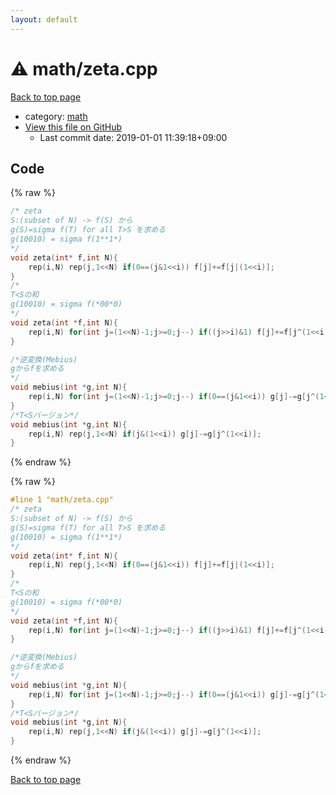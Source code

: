 ```yaml
---
layout: default
---
```


<!-- mathjax config similar to math.stackexchange -->
<script type="text/javascript" async
  src="https://cdnjs.cloudflare.com/ajax/libs/mathjax/2.7.5/MathJax.js?config=TeX-MML-AM_CHTML">
</script>
<script type="text/x-mathjax-config">
  MathJax.Hub.Config({
    TeX: { equationNumbers: { autoNumber: "AMS" }},
    tex2jax: {
      inlineMath: [ ['$','$'] ],
      processEscapes: true
    },
    "HTML-CSS": { matchFontHeight: false },
    displayAlign: "left",
    displayIndent: "2em"
  });
</script>

<script type="text/javascript" src="https://cdnjs.cloudflare.com/ajax/libs/jquery/3.4.1/jquery.min.js"></script>
<script src="https://cdn.jsdelivr.net/npm/jquery-balloon-js@1.1.2/jquery.balloon.min.js" integrity="sha256-ZEYs9VrgAeNuPvs15E39OsyOJaIkXEEt10fzxJ20+2I=" crossorigin="anonymous"></script>
<script type="text/javascript" src="../../assets/js/copy-button.js"></script>
<link rel="stylesheet" href="../../assets/css/copy-button.css" />


# :warning: math/zeta.cpp

<a href="../../index.html">Back to top page</a>

* category: <a href="../../index.html#7e676e9e663beb40fd133f5ee24487c2">math</a>
* <a href="{{ site.github.repository_url }}/blob/master/math/zeta.cpp">View this file on GitHub</a>
    - Last commit date: 2019-01-01 11:39:18+09:00




## Code

<a id="unbundled"></a>
{% raw %}
```cpp
/* zeta
S:(subset of N) -> f(S) から
g(S)=sigma f(T) for all T>S を求める
g(10010) = sigma f(1**1*)
*/
void zeta(int* f,int N){
	rep(i,N) rep(j,1<<N) if(0==(j&1<<i)) f[j]+=f[j|(1<<i)];
}
/*
T<Sの和
g(10010) = sigma f(*00*0)
*/
void zeta(int *f,int N){
	rep(i,N) for(int j=(1<<N)-1;j>=0;j--) if((j>>i)&1) f[j]+=f[j^(1<<i)];
}

/*逆変換(Mebius)
gからfを求める
*/
void mebius(int *g,int N){
	rep(i,N) for(int j=(1<<N)-1;j>=0;j--) if(0==(j&1<<i)) g[j]-=g[j^(1<<i)];
}
/*T<Sバージョン*/
void mebius(int *g,int N){
	rep(i,N) rep(j,1<<N) if(j&(1<<i)) g[j]-=g[j^(1<<i)];
}

```
{% endraw %}

<a id="bundled"></a>
{% raw %}
```cpp
#line 1 "math/zeta.cpp"
/* zeta
S:(subset of N) -> f(S) から
g(S)=sigma f(T) for all T>S を求める
g(10010) = sigma f(1**1*)
*/
void zeta(int* f,int N){
	rep(i,N) rep(j,1<<N) if(0==(j&1<<i)) f[j]+=f[j|(1<<i)];
}
/*
T<Sの和
g(10010) = sigma f(*00*0)
*/
void zeta(int *f,int N){
	rep(i,N) for(int j=(1<<N)-1;j>=0;j--) if((j>>i)&1) f[j]+=f[j^(1<<i)];
}

/*逆変換(Mebius)
gからfを求める
*/
void mebius(int *g,int N){
	rep(i,N) for(int j=(1<<N)-1;j>=0;j--) if(0==(j&1<<i)) g[j]-=g[j^(1<<i)];
}
/*T<Sバージョン*/
void mebius(int *g,int N){
	rep(i,N) rep(j,1<<N) if(j&(1<<i)) g[j]-=g[j^(1<<i)];
}

```
{% endraw %}

<a href="../../index.html">Back to top page</a>

